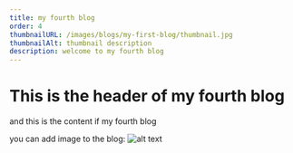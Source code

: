 ```yaml
---
title: my fourth blog
order: 4
thumbnailURL: /images/blogs/my-first-blog/thumbnail.jpg
thumbnailAlt: thumbnail description
description: welcome to my fourth blog
---
```


# This is the header of my fourth blog

and this is the content if my fourth blog

you can add image to the blog: ![alt text](/images/blogs/my-first-blog/thumbnail.jpg)
